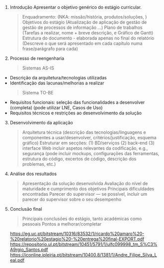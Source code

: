 1. Introdução
    Apresentar o objetivo genérico do estágio curricular.
    > Enquadramento:
      (NKA: missão/história, produtos/soluções, )
    > Objetivos do estágio
      (Atualização de aplicação de gestão de gestão de processos de informação  ...)
    > Plano de trabalhos
      (Tarefas a realizar, nome + breve descrição, e Gráfico de Gantt)
    > Estrutura do documento - elaborada apenas no final do relatório
      (Descreve o que será apresentado em cada capítulo numa frase/parágrafo para cada)

2. Processo de reengenharia
    > Sistemas AS-IS
- Descrição da arquitetura/tecnologias utilizadas
- Identificação das lacunas/melhorias a realizar
    > Sistema TO-BE
- Requisitos funcionais: seleção das funcionalidades a desenvolver (completa)
 (pode utilizar LNE, Casos de Uso)
- Requisitos técnicos e restrições ao desenvolvimento da solução

3. Desenvolvimento da aplicação
    > Arquitetura técnica
      (descrição das tecnologias/linguagens e componentes a usar/desenvolver, critérios/justificação, esquema gráfico)
    > Estruturar em secções: (1) BD/serviços (2) back-end (3) interface Web
    > incluir aspetos relevantes da codificação, e.g., segurança
      (pode incluir mockups, configurações das ferramentas, estrutura do código, excertos de código, descrição dos problemas, etc.)

4. Análise dos resultados
   > Apresentação da solução desenvolvida
   > Avaliação do nível de maturidade e cumprimento dos objetivos
   > Principais dificuldades encontradas
   > Parecer do supervisor — se possível, incluir um parecer do supervisor sobre o seu desempenho

5. Conclusão final
    > Principais conclusões do estágio, tanto académicas como pessoais
    > Pontos a melhorar/completar


    https://eg.uc.pt/bitstream/10316/83532/1/ricardo%20amaro%20-%20relatorio%20estagio%20-%20entrega%20final-EXPORT.pdf
    https://repositorio.ul.pt/bitstream/10451/5791/1/ulfc099998_tm_S%C3%A9rgio_Santos.pdf
    https://iconline.ipleiria.pt/bitstream/10400.8/1381/1/Andre_Filipe_Silva_Leal.pdf
